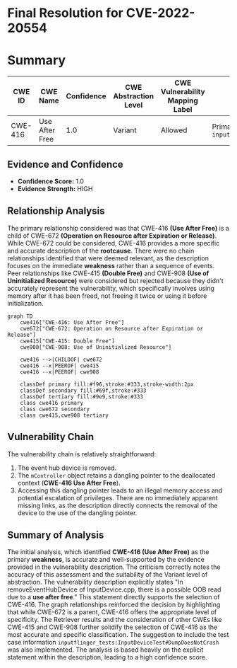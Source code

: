 # Final Resolution for CVE-2022-20554

# Summary
| CWE ID | CWE Name | Confidence | CWE Abstraction Level | CWE Vulnerability Mapping Label | CWE-Vulnerability Mapping Notes |
|---|---|---|---|---|---|
| CWE-416 | Use After Free | 1.0 | Variant | Allowed | Primary CWE. Test case added: `inputflinger_tests:InputDeviceTest#DumpDoesNotCrash` |

## Evidence and Confidence

*   **Confidence Score:** 1.0
*   **Evidence Strength:** HIGH

## Relationship Analysis
The primary relationship considered was that CWE-416 **(Use After Free)** is a child of CWE-672 **(Operation on Resource after Expiration or Release)**. While CWE-672 could be considered, CWE-416 provides a more specific and accurate description of the **rootcause**. There were no chain relationships identified that were deemed relevant, as the description focuses on the immediate **weakness** rather than a sequence of events. Peer relationships like CWE-415 **(Double Free)** and CWE-908 **(Use of Uninitialized Resource)** were considered but rejected because they didn't accurately represent the vulnerability, which specifically involves using memory after it has been freed, not freeing it twice or using it before initialization.

```mermaid
graph TD
    cwe416["CWE-416: Use After Free"]
    cwe672["CWE-672: Operation on Resource after Expiration or Release"]
    cwe415["CWE-415: Double Free"]
    cwe908["CWE-908: Use of Uninitialized Resource"]

    cwe416 -->|CHILDOF| cwe672
    cwe416 --x|PEEROF| cwe415
    cwe416 --x|PEEROF| cwe908

    classDef primary fill:#f96,stroke:#333,stroke-width:2px
    classDef secondary fill:#69f,stroke:#333
    classDef tertiary fill:#9e9,stroke:#333
    class cwe416 primary
    class cwe672 secondary
    class cwe415,cwe908 tertiary
```

## Vulnerability Chain
The vulnerability chain is relatively straightforward:
1.  The event hub device is removed.
2.  The `mController` object retains a dangling pointer to the deallocated context (**CWE-416 Use After Free**).
3.  Accessing this dangling pointer leads to an illegal memory access and potential escalation of privileges.
There are no immediately apparent missing links, as the description directly connects the removal of the device to the use of the dangling pointer.

## Summary of Analysis
The initial analysis, which identified **CWE-416 (Use After Free)** as the primary **weakness**, is accurate and well-supported by the evidence provided in the vulnerability description. The criticism correctly notes the accuracy of this assessment and the suitability of the Variant level of abstraction. The vulnerability description explicitly states "In removeEventHubDevice of InputDevice.cpp, there is a possible OOB read due to a **use after free**." This statement directly supports the selection of CWE-416. The graph relationships reinforced the decision by highlighting that while CWE-672 is a parent, CWE-416 offers the appropriate level of specificity. The Retriever results and the consideration of other CWEs like CWE-415 and CWE-908 further solidify the selection of CWE-416 as the most accurate and specific classification. The suggestion to include the test case information `inputflinger_tests:InputDeviceTest#DumpDoesNotCrash` was also implemented. The analysis is based heavily on the explicit statement within the description, leading to a high confidence score.